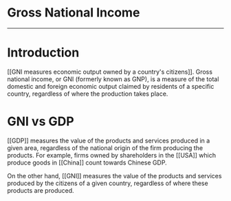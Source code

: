 # Gross National Income


---
# Introduction
[[GNI measures economic output owned by a country's citizens]]. Gross national income, or GNI (formerly known as GNP), is a measure of the total domestic and foreign economic output claimed by residents of a specific country, regardless of where the production takes place. 

# GNI vs GDP
[[GDP]] measures the value of the products and services produced in a given area, regardless of the national origin of the firm producing the products. For example, firms owned by shareholders in the [[USA]] which produce goods in [[China]] count towards Chinese GDP. 

On the other hand, [[GNI]] measures the value of the products and services produced by the citizens of a given country, regardless of where these products are produced. 